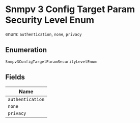 
# Snmpv 3 Config Target Param Security Level Enum

enum: `authentication`, `none`, `privacy`

## Enumeration

`Snmpv3ConfigTargetParamSecurityLevelEnum`

## Fields

| Name |
|  --- |
| `authentication` |
| `none` |
| `privacy` |

